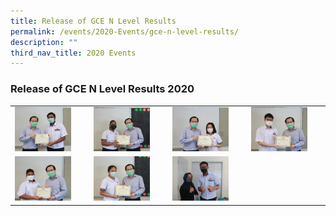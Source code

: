 ```yaml
---
title: Release of GCE N Level Results
permalink: /events/2020-Events/gce-n-level-results/
description: ""
third_nav_title: 2020 Events
---
```

### Release of GCE N Level Results 2020

|  |  |  |  |
|---|---|---|---|
| <img src="/images/gcen1.png" style="width:80%"> |<img src="/images/gcen2.png" style="width:80%">  | <img src="/images/gcen3.png" style="width:80%"> | <img src="/images/gcen4.png" style="width:80%"> |
| <img src="/images/gcen5.png" style="width:80%"> | <img src="/images/gcen6.png" style="width:80%"> | <img src="/images/gcen7.png" style="width:80%"> |  |